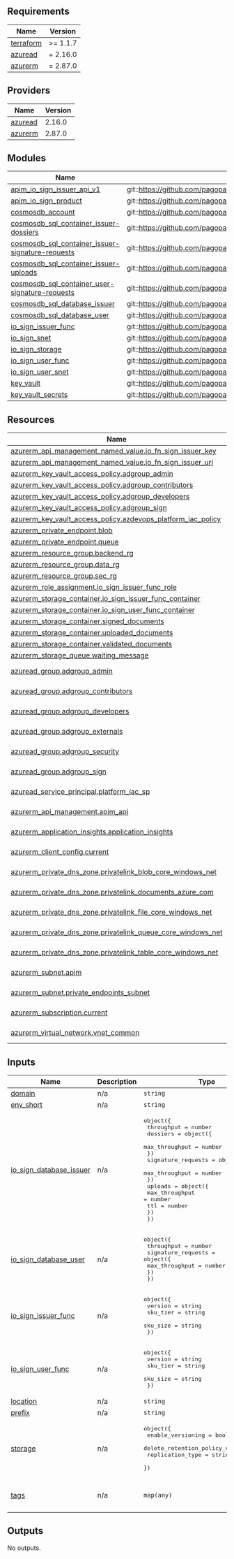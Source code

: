 <!-- markdownlint-disable -->
<!-- BEGIN_TF_DOCS -->
## Requirements

| Name | Version |
|------|---------|
| <a name="requirement_terraform"></a> [terraform](#requirement\_terraform) | >= 1.1.7 |
| <a name="requirement_azuread"></a> [azuread](#requirement\_azuread) | = 2.16.0 |
| <a name="requirement_azurerm"></a> [azurerm](#requirement\_azurerm) | = 2.87.0 |

## Providers

| Name | Version |
|------|---------|
| <a name="provider_azuread"></a> [azuread](#provider\_azuread) | 2.16.0 |
| <a name="provider_azurerm"></a> [azurerm](#provider\_azurerm) | 2.87.0 |

## Modules

| Name | Source | Version |
|------|--------|---------|
| <a name="module_apim_io_sign_issuer_api_v1"></a> [apim\_io\_sign\_issuer\_api\_v1](#module\_apim\_io\_sign\_issuer\_api\_v1) | git::https://github.com/pagopa/azurerm.git//api_management_api | v1.0.16 |
| <a name="module_apim_io_sign_product"></a> [apim\_io\_sign\_product](#module\_apim\_io\_sign\_product) | git::https://github.com/pagopa/azurerm.git//api_management_product | v1.0.16 |
| <a name="module_cosmosdb_account"></a> [cosmosdb\_account](#module\_cosmosdb\_account) | git::https://github.com/pagopa/azurerm.git//cosmosdb_account | v2.13.1 |
| <a name="module_cosmosdb_sql_container_issuer-dossiers"></a> [cosmosdb\_sql\_container\_issuer-dossiers](#module\_cosmosdb\_sql\_container\_issuer-dossiers) | git::https://github.com/pagopa/azurerm.git//cosmosdb_sql_container | v2.13.1 |
| <a name="module_cosmosdb_sql_container_issuer-signature-requests"></a> [cosmosdb\_sql\_container\_issuer-signature-requests](#module\_cosmosdb\_sql\_container\_issuer-signature-requests) | git::https://github.com/pagopa/azurerm.git//cosmosdb_sql_container | v2.13.1 |
| <a name="module_cosmosdb_sql_container_issuer-uploads"></a> [cosmosdb\_sql\_container\_issuer-uploads](#module\_cosmosdb\_sql\_container\_issuer-uploads) | git::https://github.com/pagopa/azurerm.git//cosmosdb_sql_container | v2.13.1 |
| <a name="module_cosmosdb_sql_container_user-signature-requests"></a> [cosmosdb\_sql\_container\_user-signature-requests](#module\_cosmosdb\_sql\_container\_user-signature-requests) | git::https://github.com/pagopa/azurerm.git//cosmosdb_sql_container | v2.13.1 |
| <a name="module_cosmosdb_sql_database_issuer"></a> [cosmosdb\_sql\_database\_issuer](#module\_cosmosdb\_sql\_database\_issuer) | git::https://github.com/pagopa/azurerm.git//cosmosdb_sql_database | v2.13.1 |
| <a name="module_cosmosdb_sql_database_user"></a> [cosmosdb\_sql\_database\_user](#module\_cosmosdb\_sql\_database\_user) | git::https://github.com/pagopa/azurerm.git//cosmosdb_sql_database | v2.13.1 |
| <a name="module_io_sign_issuer_func"></a> [io\_sign\_issuer\_func](#module\_io\_sign\_issuer\_func) | git::https://github.com/pagopa/azurerm.git//function_app | v2.18.2 |
| <a name="module_io_sign_snet"></a> [io\_sign\_snet](#module\_io\_sign\_snet) | git::https://github.com/pagopa/azurerm.git//subnet | v2.13.1 |
| <a name="module_io_sign_storage"></a> [io\_sign\_storage](#module\_io\_sign\_storage) | git::https://github.com/pagopa/azurerm.git//storage_account | v2.13.1 |
| <a name="module_io_sign_user_func"></a> [io\_sign\_user\_func](#module\_io\_sign\_user\_func) | git::https://github.com/pagopa/azurerm.git//function_app | v2.18.2 |
| <a name="module_io_sign_user_snet"></a> [io\_sign\_user\_snet](#module\_io\_sign\_user\_snet) | git::https://github.com/pagopa/azurerm.git//subnet | v2.13.1 |
| <a name="module_key_vault"></a> [key\_vault](#module\_key\_vault) | git::https://github.com/pagopa/azurerm.git//key_vault | v2.13.1 |
| <a name="module_key_vault_secrets"></a> [key\_vault\_secrets](#module\_key\_vault\_secrets) | git::https://github.com/pagopa/azurerm.git//key_vault_secrets_query | v2.0.4 |

## Resources

| Name | Type |
|------|------|
| [azurerm_api_management_named_value.io_fn_sign_issuer_key](https://registry.terraform.io/providers/hashicorp/azurerm/2.87.0/docs/resources/api_management_named_value) | resource |
| [azurerm_api_management_named_value.io_fn_sign_issuer_url](https://registry.terraform.io/providers/hashicorp/azurerm/2.87.0/docs/resources/api_management_named_value) | resource |
| [azurerm_key_vault_access_policy.adgroup_admin](https://registry.terraform.io/providers/hashicorp/azurerm/2.87.0/docs/resources/key_vault_access_policy) | resource |
| [azurerm_key_vault_access_policy.adgroup_contributors](https://registry.terraform.io/providers/hashicorp/azurerm/2.87.0/docs/resources/key_vault_access_policy) | resource |
| [azurerm_key_vault_access_policy.adgroup_developers](https://registry.terraform.io/providers/hashicorp/azurerm/2.87.0/docs/resources/key_vault_access_policy) | resource |
| [azurerm_key_vault_access_policy.adgroup_sign](https://registry.terraform.io/providers/hashicorp/azurerm/2.87.0/docs/resources/key_vault_access_policy) | resource |
| [azurerm_key_vault_access_policy.azdevops_platform_iac_policy](https://registry.terraform.io/providers/hashicorp/azurerm/2.87.0/docs/resources/key_vault_access_policy) | resource |
| [azurerm_private_endpoint.blob](https://registry.terraform.io/providers/hashicorp/azurerm/2.87.0/docs/resources/private_endpoint) | resource |
| [azurerm_private_endpoint.queue](https://registry.terraform.io/providers/hashicorp/azurerm/2.87.0/docs/resources/private_endpoint) | resource |
| [azurerm_resource_group.backend_rg](https://registry.terraform.io/providers/hashicorp/azurerm/2.87.0/docs/resources/resource_group) | resource |
| [azurerm_resource_group.data_rg](https://registry.terraform.io/providers/hashicorp/azurerm/2.87.0/docs/resources/resource_group) | resource |
| [azurerm_resource_group.sec_rg](https://registry.terraform.io/providers/hashicorp/azurerm/2.87.0/docs/resources/resource_group) | resource |
| [azurerm_role_assignment.io_sign_issuer_func_role](https://registry.terraform.io/providers/hashicorp/azurerm/2.87.0/docs/resources/role_assignment) | resource |
| [azurerm_storage_container.io_sign_issuer_func_container](https://registry.terraform.io/providers/hashicorp/azurerm/2.87.0/docs/resources/storage_container) | resource |
| [azurerm_storage_container.io_sign_user_func_container](https://registry.terraform.io/providers/hashicorp/azurerm/2.87.0/docs/resources/storage_container) | resource |
| [azurerm_storage_container.signed_documents](https://registry.terraform.io/providers/hashicorp/azurerm/2.87.0/docs/resources/storage_container) | resource |
| [azurerm_storage_container.uploaded_documents](https://registry.terraform.io/providers/hashicorp/azurerm/2.87.0/docs/resources/storage_container) | resource |
| [azurerm_storage_container.validated_documents](https://registry.terraform.io/providers/hashicorp/azurerm/2.87.0/docs/resources/storage_container) | resource |
| [azurerm_storage_queue.waiting_message](https://registry.terraform.io/providers/hashicorp/azurerm/2.87.0/docs/resources/storage_queue) | resource |
| [azuread_group.adgroup_admin](https://registry.terraform.io/providers/hashicorp/azuread/2.16.0/docs/data-sources/group) | data source |
| [azuread_group.adgroup_contributors](https://registry.terraform.io/providers/hashicorp/azuread/2.16.0/docs/data-sources/group) | data source |
| [azuread_group.adgroup_developers](https://registry.terraform.io/providers/hashicorp/azuread/2.16.0/docs/data-sources/group) | data source |
| [azuread_group.adgroup_externals](https://registry.terraform.io/providers/hashicorp/azuread/2.16.0/docs/data-sources/group) | data source |
| [azuread_group.adgroup_security](https://registry.terraform.io/providers/hashicorp/azuread/2.16.0/docs/data-sources/group) | data source |
| [azuread_group.adgroup_sign](https://registry.terraform.io/providers/hashicorp/azuread/2.16.0/docs/data-sources/group) | data source |
| [azuread_service_principal.platform_iac_sp](https://registry.terraform.io/providers/hashicorp/azuread/2.16.0/docs/data-sources/service_principal) | data source |
| [azurerm_api_management.apim_api](https://registry.terraform.io/providers/hashicorp/azurerm/2.87.0/docs/data-sources/api_management) | data source |
| [azurerm_application_insights.application_insights](https://registry.terraform.io/providers/hashicorp/azurerm/2.87.0/docs/data-sources/application_insights) | data source |
| [azurerm_client_config.current](https://registry.terraform.io/providers/hashicorp/azurerm/2.87.0/docs/data-sources/client_config) | data source |
| [azurerm_private_dns_zone.privatelink_blob_core_windows_net](https://registry.terraform.io/providers/hashicorp/azurerm/2.87.0/docs/data-sources/private_dns_zone) | data source |
| [azurerm_private_dns_zone.privatelink_documents_azure_com](https://registry.terraform.io/providers/hashicorp/azurerm/2.87.0/docs/data-sources/private_dns_zone) | data source |
| [azurerm_private_dns_zone.privatelink_file_core_windows_net](https://registry.terraform.io/providers/hashicorp/azurerm/2.87.0/docs/data-sources/private_dns_zone) | data source |
| [azurerm_private_dns_zone.privatelink_queue_core_windows_net](https://registry.terraform.io/providers/hashicorp/azurerm/2.87.0/docs/data-sources/private_dns_zone) | data source |
| [azurerm_private_dns_zone.privatelink_table_core_windows_net](https://registry.terraform.io/providers/hashicorp/azurerm/2.87.0/docs/data-sources/private_dns_zone) | data source |
| [azurerm_subnet.apim](https://registry.terraform.io/providers/hashicorp/azurerm/2.87.0/docs/data-sources/subnet) | data source |
| [azurerm_subnet.private_endpoints_subnet](https://registry.terraform.io/providers/hashicorp/azurerm/2.87.0/docs/data-sources/subnet) | data source |
| [azurerm_subscription.current](https://registry.terraform.io/providers/hashicorp/azurerm/2.87.0/docs/data-sources/subscription) | data source |
| [azurerm_virtual_network.vnet_common](https://registry.terraform.io/providers/hashicorp/azurerm/2.87.0/docs/data-sources/virtual_network) | data source |

## Inputs

| Name | Description | Type | Default | Required |
|------|-------------|------|---------|:--------:|
| <a name="input_domain"></a> [domain](#input\_domain) | n/a | `string` | n/a | yes |
| <a name="input_env_short"></a> [env\_short](#input\_env\_short) | n/a | `string` | n/a | yes |
| <a name="input_io_sign_database_issuer"></a> [io\_sign\_database\_issuer](#input\_io\_sign\_database\_issuer) | n/a | <pre>object({<br>    throughput = number<br>    dossiers = object({<br>      max_throughput = number<br>    })<br>    signature_requests = object({<br>      max_throughput = number<br>    })<br>    uploads = object({<br>      max_throughput = number<br>      ttl            = number<br>    })<br>  })</pre> | <pre>{<br>  "dossiers": {<br>    "max_throughput": 4000<br>  },<br>  "signature_requests": {<br>    "max_throughput": 4000<br>  },<br>  "throughput": 800,<br>  "uploads": {<br>    "max_throughput": 4000,<br>    "ttl": 7<br>  }<br>}</pre> | no |
| <a name="input_io_sign_database_user"></a> [io\_sign\_database\_user](#input\_io\_sign\_database\_user) | n/a | <pre>object({<br>    throughput = number<br>    signature_requests = object({<br>      max_throughput = number<br>    })<br>  })</pre> | <pre>{<br>  "signature_requests": {<br>    "max_throughput": 4000<br>  },<br>  "throughput": 800<br>}</pre> | no |
| <a name="input_io_sign_issuer_func"></a> [io\_sign\_issuer\_func](#input\_io\_sign\_issuer\_func) | n/a | <pre>object({<br>    version  = string<br>    sku_tier = string<br>    sku_size = string<br>  })</pre> | <pre>{<br>  "sku_size": "B1",<br>  "sku_tier": "Basic",<br>  "version": null<br>}</pre> | no |
| <a name="input_io_sign_user_func"></a> [io\_sign\_user\_func](#input\_io\_sign\_user\_func) | n/a | <pre>object({<br>    version  = string<br>    sku_tier = string<br>    sku_size = string<br>  })</pre> | <pre>{<br>  "sku_size": "B1",<br>  "sku_tier": "Basic",<br>  "version": null<br>}</pre> | no |
| <a name="input_location"></a> [location](#input\_location) | n/a | `string` | n/a | yes |
| <a name="input_prefix"></a> [prefix](#input\_prefix) | n/a | `string` | n/a | yes |
| <a name="input_storage"></a> [storage](#input\_storage) | n/a | <pre>object({<br>    enable_versioning            = bool<br>    delete_retention_policy_days = number<br>    replication_type             = string<br>  })</pre> | <pre>{<br>  "delete_retention_policy_days": 90,<br>  "enable_versioning": false,<br>  "replication_type": "ZRS"<br>}</pre> | no |
| <a name="input_tags"></a> [tags](#input\_tags) | n/a | `map(any)` | <pre>{<br>  "CreatedBy": "Terraform"<br>}</pre> | no |

## Outputs

No outputs.
<!-- END_TF_DOCS -->
